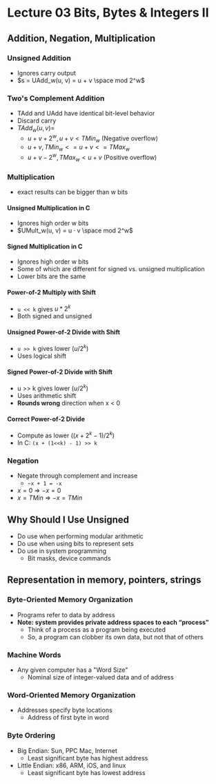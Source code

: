 # Lecture 03 Bits, Bytes & Integers II

## Addition, Negation, Multiplication

### Unsigned Addition

* Ignores carry output
* $s = UAdd_w(u, v) = u + v \space mod 2^w$

### Two's Complement Addition

* TAdd and UAdd have identical bit-level behavior
* Discard carry
* $TAdd_w(u, v) =$
  * $u + v + 2^w, u + v<TMin_w$ (Negative overflow)
  * $u+v, TMin_w <= u + v <= TMax_w$
  * $u+v-2^w, TMax_w < u + v$ (Positive overflow)

### Multiplication

* exact results can be bigger than w bits

#### Unsigned Multiplication in C

* Ignores high order w bits
* $UMult_w(u, v) = u · v \space mod 2^w$

#### Signed Multiplication in C

* Ignores high order w bits
* Some of which are different for signed vs. unsigned multiplication
* Lower bits are the same

#### Power-of-2 Multiply with Shift

* `u << k` gives $u * 2^k$
* Both signed and unsigned

#### Unsigned Power-of-2 Divide with Shift

* `u >> k` gives lower $(u / 2^k)$
* Uses logical shift

#### Signed Power-of-2 Divide with Shift

* u >> k gives lower $(u / 2^k)$
* Uses arithmetic shift
* **Rounds wrong** direction when x < 0

#### Correct Power-of-2 Divide

* Compute as lower $((x+2^k-1) / 2^k)$
* In C: `(x + (1<<k) - 1) >> k`

### Negation

* Negate through complement and increase
  * `~x + 1 = -x`
* $x = 0$ => $-x = 0$
* $x = TMin$ => $-x = TMin$

## Why Should I Use Unsigned

* Do use when performing modular arithmetic
* Do use when using bits to represent sets
* Do use in system programming
  * Bit masks, device commands

## Representation in memory, pointers, strings

### Byte-Oriented Memory Organization

* Programs refer to data by address
* **Note: system provides private address spaces to each “process”**
  * Think of a process as a program being executed
  * So, a program can clobber its own data, but not that of others

### Machine Words

* Any given computer has a "Word Size"
  * Nominal size of integer-valued data and of address

### Word-Oriented Memory Organization

* Addresses specify byte locations
  * Address of first byte in word

### Byte Ordering

* Big Endian: Sun, PPC Mac, Internet
  * Least significant byte has highest address
* Little Endian: x86, ARM, iOS, and linux
  * Least significant byte has lowest address